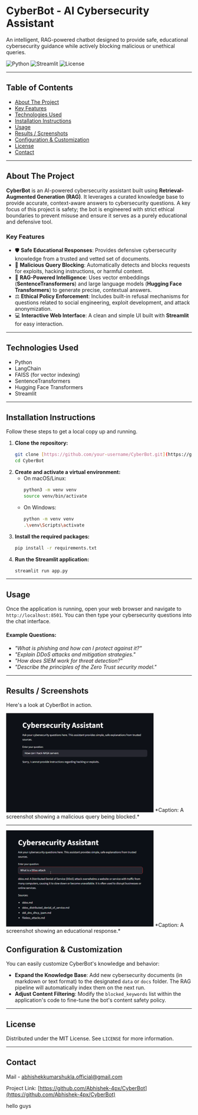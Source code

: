 # CyberBot - AI Cybersecurity Assistant

An intelligent, RAG-powered chatbot designed to provide safe, educational cybersecurity guidance while actively blocking malicious or unethical queries.

![Python](https://img.shields.io/badge/Python-3.8+-blue.svg)
![Streamlit](https://img.shields.io/badge/Streamlit-1.29+-ff69b4.svg)
![License](https://img.shields.io/badge/License-MIT-green.svg)

---

## Table of Contents

-   [About The Project](#about-the-project)
-   [Key Features](#key-features)
-   [Technologies Used](#technologies-used)
-   [Installation Instructions](#installation-instructions)
-   [Usage](#usage)
-   [Results / Screenshots](#results--screenshots)
-   [Configuration & Customization](#configuration--customization)
-   [License](#license)
-   [Contact](#contact)

---

## About The Project

**CyberBot** is an AI-powered cybersecurity assistant built using **Retrieval-Augmented Generation (RAG)**. It leverages a curated knowledge base to provide accurate, context-aware answers to cybersecurity questions. A key focus of this project is safety; the bot is engineered with strict ethical boundaries to prevent misuse and ensure it serves as a purely educational and defensive tool.

### Key Features

-   🛡️ **Safe Educational Responses**: Provides defensive cybersecurity knowledge from a trusted and vetted set of documents.
-   🚫 **Malicious Query Blocking**: Automatically detects and blocks requests for exploits, hacking instructions, or harmful content.
-   🧠 **RAG-Powered Intelligence**: Uses vector embeddings (**SentenceTransformers**) and large language models (**Hugging Face Transformers**) to generate precise, contextual answers.
-   ⚖️ **Ethical Policy Enforcement**: Includes built-in refusal mechanisms for questions related to social engineering, exploit development, and attack anonymization.
-   💻 **Interactive Web Interface**: A clean and simple UI built with **Streamlit** for easy interaction.

---

## Technologies Used

-   Python
-   LangChain
-   FAISS (for vector indexing)
-   SentenceTransformers
-   Hugging Face Transformers
-   Streamlit

---

## Installation Instructions

Follow these steps to get a local copy up and running.

1.  **Clone the repository:**
    ```sh
    git clone [https://github.com/your-username/CyberBot.git](https://github.com/your-username/CyberBot.git)
    cd CyberBot
    ```
2.  **Create and activate a virtual environment:**
    -   On macOS/Linux:
        ```sh
        python3 -m venv venv
        source venv/bin/activate
        ```
    -   On Windows:
        ```sh
        python -m venv venv
        .\venv\Scripts\activate
        ```
3.  **Install the required packages:**
    ```sh
    pip install -r requirements.txt
    ```
4.  **Run the Streamlit application:**
    ```sh
    streamlit run app.py
    ```

---

## Usage

Once the application is running, open your web browser and navigate to `http://localhost:8501`. You can then type your cybersecurity questions into the chat interface.

#### Example Questions:

-   *"What is phishing and how can I protect against it?"*
-   *"Explain DDoS attacks and mitigation strategies."*
-   *"How does SIEM work for threat detection?"*
-   *"Describe the principles of the Zero Trust security model."*

---

## Results / Screenshots

Here's a look at CyberBot in action.

<img src="inf2.png" alt="CyberBot educational response" width="400">
*Caption: A screenshot showing a malicious query being blocked.*

---

<img src="inf4.png" alt="CyberBot blocking a malicious query" width="400">
*Caption: A screenshot showing an educational response.*

## Configuration & Customization

You can easily customize CyberBot's knowledge and behavior:

-   **Expand the Knowledge Base**: Add new cybersecurity documents (in markdown or text format) to the designated `data` or `docs` folder. The RAG pipeline will automatically index them on the next run.
-   **Adjust Content Filtering**: Modify the `blocked_keywords` list within the application's code to fine-tune the bot's content safety policy.

---

## License

Distributed under the MIT License. See `LICENSE` for more information.

---

## Contact

Mail - [abhishekkumarshukla.official@gmail.com](mailto:abhishekkumarshukla.official@gmail.com)

Project Link: [https://github.com/Abhishek-4px/CyberBot](https://github.com/Abhishek-4px/CyberBot)

hello guys
